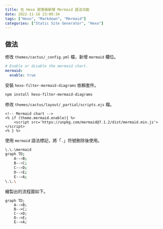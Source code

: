 ```yaml
---
title: 在 Hexo 部落格新增 Mermaid 語法功能
date: 2022-11-16 23:09:34
tags: ["Hexo", "Markdown", "Mermaid"]
categories: ["Static Site Generator", "Hexo"]
---
```


## 做法

修改 `themes/cactus/_config.yml` 檔，新增 `mermaid` 欄位。

```yaml
# Enable or disable the mermaid chart.
mermaid:
  enable: true
```

安裝 `hexo-filter-mermaid-diagrams` 依賴套件。

```bash
npm install hexo-filter-mermaid-diagrams
```

修改 `themes/cactus/layout/_partial/scripts.ejs` 檔。

```ejs
<!-- Mermaid chart -->
<% if (theme.mermaid.enable){ %>
    <script src='https://unpkg.com/mermaid@7.1.2/dist/mermaid.min.js'></script>
<% } %>
```

使用 `mermaid` 語法標記，將「`.`」符號刪除後使用。

```bash
\.\.\mermaid
graph TD;
    A-->B;
    B-->C;
    C-->D;
    D-->E;
    E-->A;
\.\.\
```

繪製出的流程圖如下。

```mermaid
graph TD;
    A-->B;
    B-->C;
    C-->D;
    D-->E;
    E-->A;
```
